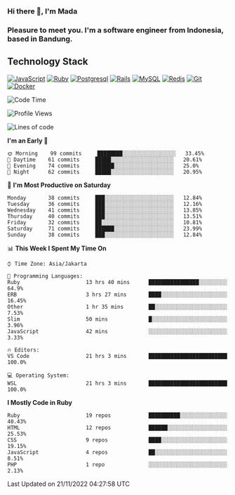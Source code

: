 ### Hi there 👋, I'm Mada
### Pleasure to meet you. I'm a software engineer from Indonesia, based in Bandung.

## Technology Stack

[![JavaScript](https://img.shields.io/badge/-JavaScript-%23F7DF1C?style=flat-square&logo=javascript&logoColor=000000&labelColor=%23F7DF1C&color=%23FFCE5A)](https://www.javascript.com/)
[![Ruby](https://img.shields.io/badge/Ruby-CC342D?style=flat-square&logo=ruby&logoColor=white)](https://www.ruby-lang.org/en/)
[![Postgresql](https://img.shields.io/badge/PostgreSQL-316192?style=flat-square&logo=postgresql&logoColor=ffffff)](https://www.postgresql.org/)
[![Rails](https://img.shields.io/badge/Ruby_on_Rails-CC0000?style=flat-square&logo=ruby-on-rails&logoColor=white)](https://rubyonrails.org/)
[![MySQL](https://img.shields.io/badge/-MySQL-4479A1?style=flat-square&logo=MySQL&logoColor=ffffff)](https://www.mysql.com/)
[![Redis](https://img.shields.io/badge/-Redis-DC382D?style=flat-square&logo=Redis&logoColor=ffffff)](https://redis.io/)
[![Git](https://img.shields.io/badge/-Git-%23F05032?style=flat-square&logo=git&logoColor=%23ffffff)](https://git-scm.com/)
[![Docker](https://img.shields.io/badge/-Docker-2496ED?style=flat-square&logo=docker&logoColor=ffffff)](https://www.docker.com/)
<!--
**madaarya/madaarya** is a ✨ _special_ ✨ repository because its `README.md` (this file) appears on your GitHub profile.

Here are some ideas to get you started:

- 🔭 I’m currently working on ...
- 🌱 I’m currently learning ...
- 👯 I’m looking to collaborate on ...
- 🤔 I’m looking for help with ...
- 💬 Ask me about ...
- 📫 How to reach me: ...
- 😄 Pronouns: ...
- ⚡ Fun fact: ...
-->
<!--START_SECTION:waka-->
![Code Time](http://img.shields.io/badge/Code%20Time-5%2C038%20hrs%2055%20mins-blue)

![Profile Views](http://img.shields.io/badge/Profile%20Views-0-blue)

![Lines of code](https://img.shields.io/badge/From%20Hello%20World%20I%27ve%20Written-863%20Thousand%20lines%20of%20code-blue)

**I'm an Early 🐤** 

```text
🌞 Morning    99 commits     ████████░░░░░░░░░░░░░░░░░   33.45% 
🌆 Daytime    61 commits     █████░░░░░░░░░░░░░░░░░░░░   20.61% 
🌃 Evening    74 commits     ██████░░░░░░░░░░░░░░░░░░░   25.0% 
🌙 Night      62 commits     █████░░░░░░░░░░░░░░░░░░░░   20.95%

```
📅 **I'm Most Productive on Saturday** 

```text
Monday       38 commits     ███░░░░░░░░░░░░░░░░░░░░░░   12.84% 
Tuesday      36 commits     ███░░░░░░░░░░░░░░░░░░░░░░   12.16% 
Wednesday    41 commits     ███░░░░░░░░░░░░░░░░░░░░░░   13.85% 
Thursday     40 commits     ███░░░░░░░░░░░░░░░░░░░░░░   13.51% 
Friday       32 commits     ██░░░░░░░░░░░░░░░░░░░░░░░   10.81% 
Saturday     71 commits     ██████░░░░░░░░░░░░░░░░░░░   23.99% 
Sunday       38 commits     ███░░░░░░░░░░░░░░░░░░░░░░   12.84%

```


📊 **This Week I Spent My Time On** 

```text
⌚︎ Time Zone: Asia/Jakarta

💬 Programming Languages: 
Ruby                     13 hrs 40 mins      ████████████████░░░░░░░░░   64.9% 
ERB                      3 hrs 27 mins       ████░░░░░░░░░░░░░░░░░░░░░   16.45% 
Other                    1 hr 35 mins        ██░░░░░░░░░░░░░░░░░░░░░░░   7.53% 
Slim                     50 mins             █░░░░░░░░░░░░░░░░░░░░░░░░   3.96% 
JavaScript               42 mins             ░░░░░░░░░░░░░░░░░░░░░░░░░   3.33%

🔥 Editors: 
VS Code                  21 hrs 3 mins       █████████████████████████   100.0%

💻 Operating System: 
WSL                      21 hrs 3 mins       █████████████████████████   100.0%

```

**I Mostly Code in Ruby** 

```text
Ruby                     19 repos            ██████████░░░░░░░░░░░░░░░   40.43% 
HTML                     12 repos            ██████░░░░░░░░░░░░░░░░░░░   25.53% 
CSS                      9 repos             ████░░░░░░░░░░░░░░░░░░░░░   19.15% 
JavaScript               4 repos             ██░░░░░░░░░░░░░░░░░░░░░░░   8.51% 
PHP                      1 repo              ░░░░░░░░░░░░░░░░░░░░░░░░░   2.13%

```



 Last Updated on 21/11/2022 04:27:58 UTC
<!--END_SECTION:waka-->
